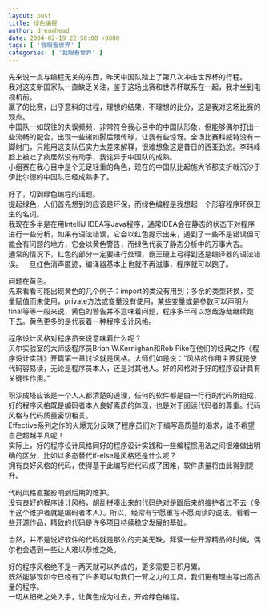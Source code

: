 ```yaml
---
layout: post
title: 绿色编程
author: dreamhead
date: 2004-02-19 22:50:00 +0800
tags: [ '我眼看世界' ]
categories: [ '我眼看世界' ]
---
```


先来说一点与编程无关的东西，昨天中国队踏上了第八次冲击世界杯的行程。  
我对这支新国家队一直缺乏关注，鉴于这场比赛和世界杯联系在一起，我才坐到电视机前。  
赢了的比赛，出乎意料的过程，理想的结果，不理想的比分，这是我对这场比赛的观点。  
中国队一如既往的失误频频，非常符合我心目中的中国队形象，但能够偶尔打出一些流畅的配合，出现一些诸如脚后跟传球，让我有些惊讶。全场比赛科威特没有一脚射门，只能用这支队伍实力太差来解释，很难想象这是昔日的西亚劲旅。李玮峰脸上被吐了痰居然没有动手，我诧异于中国队的成熟。  
小组赛在我心目中是个无足轻重的角色，现在的中国队比起施大爷那支折戟沉沙于伊比尔德的中国队已经成熟多了。

好了，切到绿色编程的话题。  
提起绿色，人们首先想到的应该是环保，而绿色编程是我想起一个形容程序环保卫生的名词。  
我现在多半是在用IntelliJ IDEA写Java程序，通常IDEA会在静态的状态下对程序进行一些分析，如果有语法错误，它会以红色提示出来，遇到了一些不是错误但可能会有问题的地方，它会以黄色警告，而绿色代表了静态分析中的万事大吉。  
通常的情况下，红色的部分一定要进行处理，霸王硬上弓得到还是编译器的语法错误。一旦红色消声匿迹，编译器基本上也就不再滋事，程序就可以跑了。

问题在黄色。  
先来看看可能出现黄色的几个例子：import的类没有用到；多余的类型转换，变量赋值而未使用，private方法或变量没有使用，某些变量或是参数可以声明为final等等一般来说，黄色的警告并不意味着问题，程序多半可以悠哉游哉继续跑下去。黄色更多的是代表着一种程序设计风格。

程序设计风格对程序员来说意味着什么呢？  
贝尔实验室的大师级程序员Brian W.Kernighan和Rob Pike在他们的经典之作《程序设计实践》开篇第一章讨论就是风格。大师们如是说：“风格的作用主要就是使代码容易读，无论是程序员本人，还是对其他人。好的风格对于好的程序设计具有关键性作用。”

积沙成塔应该是一个人人都清楚的道理，任何的软件都是由一行行的代码所组成，好的程序风格既是编码者本人良好素质的体现，也是对于阅读代码者的尊重。代码风格与代码质量密切相关。  
Effective系列之作的火爆充分反映了程序员们对于编写高质量的渴求，谁不希望自己超越平凡呢！  
实际上，好的程序设计风格同好的程序设计实践和一些编程惯用法之间很难做出明确的区分，比如以多态替代if-else是风格还是什么呢？  
拥有良好风格的代码，使得基于此编写烂代码成了困难，软件质量将由此得到提升。

代码风格直接影响到后期的维护。  
没有良好的程序设计风格，胡乱拼凑出来的代码绝对是跟后来的维护者过不去（多半这个维护者就是编码者本人）。所以，经常有宁愿重写不愿阅读的说法。看看一些开源作品，精致的代码是许多项目持续稳定发展的基础。

当然，并不是说好软件的代码就是那么的完美无缺，拜读一些开源精品的时候，偶尔也会遇到一些让人难以恭维之处。

好的程序风格绝不是一两天就可以养成的，更多需要日积月累。  
既然能够现如今已经有了许多可以助我们一臂之力的工具，我们更有理由写出高质量的程序。  
一切从细微之处入手，让黄色成为过去，开始绿色编程。


